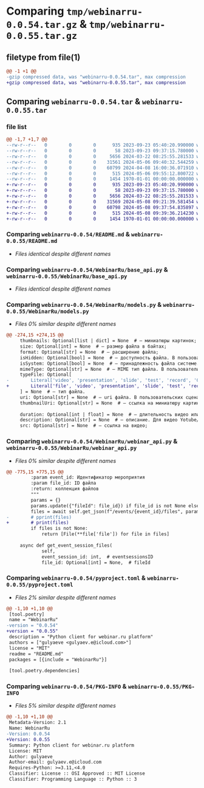 # Comparing `tmp/webinarru-0.0.54.tar.gz` & `tmp/webinarru-0.0.55.tar.gz`

## filetype from file(1)

```diff
@@ -1 +1 @@
-gzip compressed data, was "webinarru-0.0.54.tar", max compression
+gzip compressed data, was "webinarru-0.0.55.tar", max compression
```

## Comparing `webinarru-0.0.54.tar` & `webinarru-0.0.55.tar`

### file list

```diff
@@ -1,7 +1,7 @@
--rw-r--r--   0        0        0      935 2023-09-23 05:40:20.990000 webinarru-0.0.54/README.md
--rw-r--r--   0        0        0       58 2023-09-23 09:37:15.780000 webinarru-0.0.54/WebinarRu/__init__.py
--rw-r--r--   0        0        0     5656 2024-03-22 08:25:55.281533 webinarru-0.0.54/WebinarRu/base_api.py
--rw-r--r--   0        0        0    31561 2024-05-06 09:40:32.544259 webinarru-0.0.54/WebinarRu/models.py
--rw-r--r--   0        0        0    60799 2024-04-08 16:00:36.071910 webinarru-0.0.54/WebinarRu/webinar_api.py
--rw-r--r--   0        0        0      515 2024-05-06 09:55:12.800722 webinarru-0.0.54/pyproject.toml
--rw-r--r--   0        0        0     1454 1970-01-01 00:00:00.000000 webinarru-0.0.54/PKG-INFO
+-rw-r--r--   0        0        0      935 2023-09-23 05:40:20.990000 webinarru-0.0.55/README.md
+-rw-r--r--   0        0        0       58 2023-09-23 09:37:15.780000 webinarru-0.0.55/WebinarRu/__init__.py
+-rw-r--r--   0        0        0     5656 2024-03-22 08:25:55.281533 webinarru-0.0.55/WebinarRu/base_api.py
+-rw-r--r--   0        0        0    31569 2024-05-08 09:21:39.581454 webinarru-0.0.55/WebinarRu/models.py
+-rw-r--r--   0        0        0    60798 2024-05-08 09:37:54.835897 webinarru-0.0.55/WebinarRu/webinar_api.py
+-rw-r--r--   0        0        0      515 2024-05-08 09:39:36.214230 webinarru-0.0.55/pyproject.toml
+-rw-r--r--   0        0        0     1454 1970-01-01 00:00:00.000000 webinarru-0.0.55/PKG-INFO
```

### Comparing `webinarru-0.0.54/README.md` & `webinarru-0.0.55/README.md`

 * *Files identical despite different names*

### Comparing `webinarru-0.0.54/WebinarRu/base_api.py` & `webinarru-0.0.55/WebinarRu/base_api.py`

 * *Files identical despite different names*

### Comparing `webinarru-0.0.54/WebinarRu/models.py` & `webinarru-0.0.55/WebinarRu/models.py`

 * *Files 0% similar despite different names*

```diff
@@ -274,15 +274,15 @@
     thumbnails: Optional[list | dict] = None  # — миниатюры картинок;
     size: Optional[int] = None  # — размер файла в байтах;
     format: Optional[str] = None  # — расширение файла;
     isHidden: Optional[bool] = None  # — доступность файла. В пользовательских сценариях не используется;
     isSystem: Optional[bool] = None  # — принадлежность файла системе. В пользовательских сценариях не используется;
     mimeType: Optional[str] = None  # — MIME тип файла. В пользовательских сценариях не используется;
     typeFile: Optional[
-        Literal['video', 'presentation', 'slide', 'test', 'record', 'ConvertedRecord']
+        Literal['file', 'video', 'presentation', 'slide', 'test', 'record', 'ConvertedRecord']
     ] = None  # — тип файла.
     uri: Optional[str] = None  # — uri файла. В пользовательских сценариях не используется;
     thumbnailUri: Optional[str] = None  # — ссылка на миниатюру картинки. В пользовательских сценариях не используется.
 
     duration: Optional[int | float] = None  # — длительность видео или теста;
     description: Optional[str] = None  # — описание. Для видео Yotube/Vimeo:
     src: Optional[str] = None  # — ссылка на видео;
```

### Comparing `webinarru-0.0.54/WebinarRu/webinar_api.py` & `webinarru-0.0.55/WebinarRu/webinar_api.py`

 * *Files 0% similar despite different names*

```diff
@@ -775,15 +775,15 @@
         :param event_id: Идентификатор мероприятия
         :param file_id: ID файла
         :return: коллекция файлов
         """
         params = {}
         params.update({"fileId": file_id}) if file_id is not None else ...
         files = await self.get_json(f"/events/{event_id}/files", params)
-        # pprint(files)
+        # print(files)
         if files is not None:
             return [File(**file['file']) for file in files]
 
     async def get_event_session_files(
             self,
             event_session_id: int,  # eventsessionsID
             file_id: Optional[int] = None,  # fileId
```

### Comparing `webinarru-0.0.54/pyproject.toml` & `webinarru-0.0.55/pyproject.toml`

 * *Files 2% similar despite different names*

```diff
@@ -1,10 +1,10 @@
 [tool.poetry]
 name = "WebinarRu"
-version = "0.0.54"
+version = "0.0.55"
 description = "Python client for webinar.ru platform"
 authors = ["gulyaeve <gulyaev.e@icloud.com>"]
 license = "MIT"
 readme = "README.md"
 packages = [{include = "WebinarRu"}]
 
 [tool.poetry.dependencies]
```

### Comparing `webinarru-0.0.54/PKG-INFO` & `webinarru-0.0.55/PKG-INFO`

 * *Files 5% similar despite different names*

```diff
@@ -1,10 +1,10 @@
 Metadata-Version: 2.1
 Name: WebinarRu
-Version: 0.0.54
+Version: 0.0.55
 Summary: Python client for webinar.ru platform
 License: MIT
 Author: gulyaeve
 Author-email: gulyaev.e@icloud.com
 Requires-Python: >=3.11,<4.0
 Classifier: License :: OSI Approved :: MIT License
 Classifier: Programming Language :: Python :: 3
```

